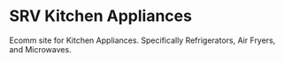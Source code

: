 # SRV Kitchen Appliances
Ecomm site for Kitchen Appliances. Specifically Refrigerators, Air Fryers, and Microwaves.
